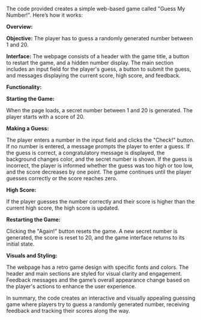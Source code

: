 The code provided creates a simple web-based game called "Guess My Number!". Here’s how it works:

**Overview:**


**Objective:** The player has to guess a randomly generated number between 1 and 20.


**Interface:** The webpage consists of a header with the game title, a button to restart the game, and a hidden number display. The main section includes an input field for the player's guess, a button to submit the guess, and messages displaying the current score, high score, and feedback.


**Functionality:**


**Starting the Game:**

When the page loads, a secret number between 1 and 20 is generated.
The player starts with a score of 20.


**Making a Guess:**

The player enters a number in the input field and clicks the "Check!" button.
If no number is entered, a message prompts the player to enter a guess.
If the guess is correct, a congratulatory message is displayed, the background changes color, and the secret number is shown.
If the guess is incorrect, the player is informed whether the guess was too high or too low, and the score decreases by one point.
The game continues until the player guesses correctly or the score reaches zero.


**High Score:**

If the player guesses the number correctly and their score is higher than the current high score, the high score is updated.


**Restarting the Game:**

Clicking the "Again!" button resets the game. A new secret number is generated, the score is reset to 20, and the game interface returns to its initial state.


**Visuals and Styling:**

The webpage has a retro game design with specific fonts and colors.
The header and main sections are styled for visual clarity and engagement.
Feedback messages and the game’s overall appearance change based on the player's actions to enhance the user experience.


In summary, the code creates an interactive and visually appealing guessing game where players try to guess a randomly generated number, receiving feedback and tracking their scores along the way.
